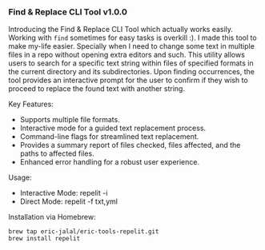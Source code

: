 ### Find & Replace CLI Tool v1.0.0

Introducing the Find & Replace CLI Tool which actually works easily. Working with `find` sometimes for easy tasks is overkill :). I made this tool to make my-life easier. Specially when I need to change some text in multiple files in a repo without opening extra editors and such. This utility allows users to search for a specific text string within files of specified formats in the current directory and its subdirectories. Upon finding occurrences, the tool provides an interactive prompt for the user to confirm if they wish to proceed to replace the found text with another string.

Key Features:

- Supports multiple file formats.
- Interactive mode for a guided text replacement process.
- Command-line flags for streamlined text replacement.
- Provides a summary report of files checked, files affected, and the paths to affected files.
- Enhanced error handling for a robust user experience.

Usage:

- Interactive Mode: repelit -i
- Direct Mode: repelit -f txt,yml <search-for-me> <replace-it-with-me>

Installation via Homebrew:

```shell
brew tap eric-jalal/eric-tools-repelit.git
brew install repelit
```
